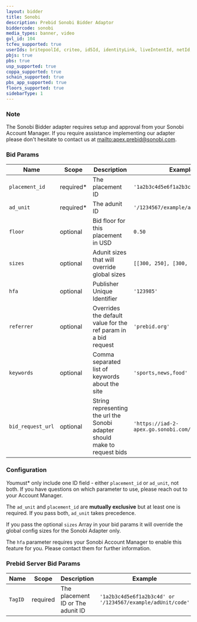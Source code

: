 ```yaml
---
layout: bidder
title: Sonobi
description: Prebid Sonobi Bidder Adaptor
biddercode: sonobi
media_types: banner, video
gvl_id: 104
tcfeu_supported: true
userIds: britepoolId, criteo, id5Id, identityLink, liveIntentId, netId, parrableId, pubCommonId, unifiedId, lotamePanoramaID
pbjs: true
pbs: true
usp_supported: true
coppa_supported: true
schain_supported: true
pbs_app_supported: true
floors_supported: true
sidebarType: 1
---
```


### Note

The Sonobi Bidder adapter requires setup and approval from your Sonobi Account Manager. If you require assistance
implementing our adapter please don't hesitate to contact us at [mailto:apex.prebid@sonobi.com](apex.prebid@sonobi.com).

### Bid Params


| Name           | Scope    | Description                                                    | Example                          | Type           |
|----------------|----------|----------------------------------------------------------------|----------------------------------|----------------|
| `placement_id` | required* | The placement ID                                               | `'1a2b3c4d5e6f1a2b3c4d'`         | `string`       |
| `ad_unit`      | required* | The adunit ID                                                  | `'/1234567/example/adUnit/code'` | `string`       |
| `floor`        | optional | Bid floor for this placement in USD                            | `0.50`                           | `float`        |
| `sizes`        | optional | Adunit sizes that will override global sizes                   | `[[300, 250], [300, 600]]`       | `Array<Array>` |
| `hfa`          | optional | Publisher Unique Identifier                                    | `'123985'`                       | `string`       |
| `referrer`     | optional | Overrides the default value for the ref param in a bid request | `'prebid.org'`                   | `string`       |
| `keywords`     | optional | Comma separated list of keywords about the site                | `'sports,news,food'`             | `string`       |
| `bid_request_url`| optional | String representing the url the Sonobi adapter should make to request bids | `'https://iad-2-apex.go.sonobi.com/trinity.json'`             | `string`       |

### Configuration
*You*must* only include one ID field - either `placement_id` or `ad_unit`, not both. If you have questions on which parameter to use, please reach out to your Account Manager.

The `ad_unit` and `placement_id` are **mutually exclusive** but at least one is required. If you pass both, `ad_unit` takes precedence.

If you pass the optional `sizes` Array in your bid params it will override the global config sizes for the Sonobi Adapter only.

The `hfa` parameter requires your Sonobi Account Manager to enable this feature for you. Please contact them for further information.

### Prebid Server Bid Params


| Name          | Scope    | Description           | Example   | Type      |
|---------------|----------|-----------------------|-----------|-----------|
| `TagID`       | required |  The placement ID or The adunit ID | `'1a2b3c4d5e6f1a2b3c4d' or '/1234567/example/adUnit/code'`  | `string` |
